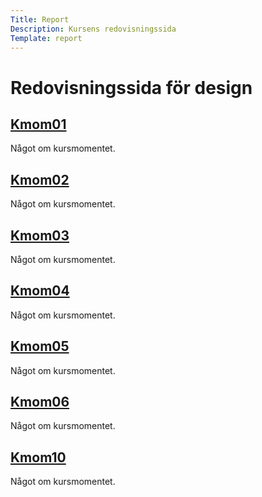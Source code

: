```yaml
---
Title: Report
Description: Kursens redovisningssida
Template: report
---
```


Redovisningssida för design
==================

<div class="kmom-box">
    <a href="#"><h2>Kmom01</h2></a>
    <p>Något om kursmomentet.</p>
</div>

<div class="kmom-box">
    <a href="#"><h2>Kmom02</h2></a>
    <p>Något om kursmomentet.</p>
</div>

<div class="kmom-box">
    <a href="#"><h2>Kmom03</h2></a>
    <p>Något om kursmomentet.</p>
</div>

<div class="kmom-box">
    <a href="#"><h2>Kmom04</h2></a>
    <p>Något om kursmomentet.</p>
</div>

<div class="kmom-box">
    <a href="#"><h2>Kmom05</h2></a>
    <p>Något om kursmomentet.</p>
</div>

<div class="kmom-box">
    <a href="#"><h2>Kmom06</h2></a>
    <p>Något om kursmomentet.</p>
</div>

<div class="kmom-box">
    <a href="#"><h2>Kmom10</h2></a>
    <p>Något om kursmomentet.</p>
</div>
